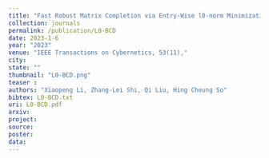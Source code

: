 ```yaml
---
title: "Fast Robust Matrix Completion via Entry-Wise l0-norm Minimization"
collection: journals
permalink: /publication/L0-BCD
date: 2023-1-6
year: "2023"
venue: "IEEE Transactions on Cybernetics, 53(11),"
city: 
state: ""
thumbnail: "L0-BCD.png"
teaser : 
authors: "Xiaopeng Li, Zhang-Lei Shi, Qi Liu, Hing Cheung So"
bibtex: L0-BCD.txt
uri: L0-BCD.pdf
arxiv: 
project: 
source: 
poster: 
data:
---
```

